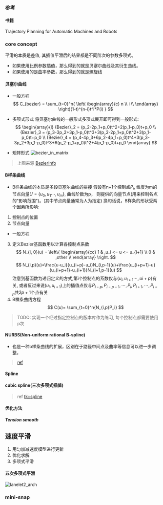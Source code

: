 ### 参考
#### 书籍
Trajectory Planning for Automatic Machines and Robots

### core concept
平滑的本质是差值, 其插值平滑后的结果都是不同阶次的参数多项式。
- 如果使用比例参数插值，那么得到的就是贝塞尔曲线及其衍生曲线。
- 如果使用的是曲率参数，那么得到的就是螺旋线
#### 贝塞尔曲线
-  一般方程
$$
C_{bezier} = \sum_{t=0}^n{
\left( \begin{array}{c}
n \\
i \\
  \end{array} \right)(1-t)^{n-i}t^i*P(i)
}
$$
- 多项式形式
将贝塞尔曲线的一般形式多项式展开即可得到一般形式:
$$
\begin{array}{l}
{Bezier}_2 = (p_2-2p_1+p_0)t^2+2(p_1-p_0)t+p_0  \\
{Bezier}_3 = (p_3-3p_2+3p_1-p_0)t^3+3(p_2-2p_1+p_0)t^2+3(p_1-p_0)t+p_0 \\
{Bezier}_4 = (p_4-4p_3+6p_2-4p_1+p_0)t^4+3(p_3-3p_2+3p_1-p_0)t^3+6(p_2-p_1+p_0)t^2+4(p_1-p_0)t+p_0
\end{array}
$$

- 矩阵形式
![bezier_in_matrix](bezier_in_matrix.png)
> 上图来源
[BezierInfo](https://pomax.github.io/BezierInfo-2/zh-CN/index.html)
#### B样条曲线
- B样条曲线的本质是多段贝塞尔曲线的拼接 
假设有n+1个控制点$P_i$, 维度为m的节点向量$U=\{u_0, u_1\cdots, u_m\}$, 曲线阶数为p， 则提供的向量节点(用来控制各点的"影响范围")。(其中节点向量通常为人为指定)
换句话说，B样条的形状受两个因素所影响:
1. 控制点的位置
2. 节点向量
- 一般方程
3. 定义Bezier基函数用以计算各控制点系数 
$$
N_{i, 0}(u) = 
\left\{ \begin{array}{cc}
1 & ,u_i <= u <= u_{i+1} \\
0 & ,other \\
  \end{array} \right.
$$
$$
N_{i,p}(u)=\frac{u-u_i}{u_{i+p}-u_i}N_{i,p-1}(u)+\frac{u_{i+p+1}-u}{u_{i+p+1}-u_{i+1}}N_{i+1,p-1}(u)
$$
注意到基函数为递归定义的方式,第i个控制点的系数仅与$\{ u_i, u_{i+1}\cdots, u{i+p} \}$有关, 或者反过来说$(u_i, u_{i+1})$上的插值点仅与$P_{i-p}, P_{i-p-1}, \cdots, P_{i}, P_{i+1}, \cdots, P_{i+p}$共$2p+1$个点有关
2. B样条曲线方程
$$
C(u)= \sum_{t=0}^n{N_{i,p}P_i}
$$

> TODO: 实现一个经过指定控制点的版本库作为练习, 每个控制点都需要使用p次
#### NURBS(Non-uniform rational B-spline)
- 也是一种b样条曲线的扩展，区别在于路径中间点及曲率等信息可以进一步调整。
> [ref](https://www.codeproject.com/Articles/996281/NURBS-curve-made-easy)


#### Spline
#### cubic spline(三次多项式插值)


> ref
[tk::spline](https://github.com/ttk592/spline)
#### 优化方法
##### Tension smooth

## 速度平滑
1. 用匀加减速度模型进行更新 
2. 优化求解
3. 多项式平滑
#### 五次多项式平滑
![lanelet2_arch](five_order_smooth.png)
### mini-snap